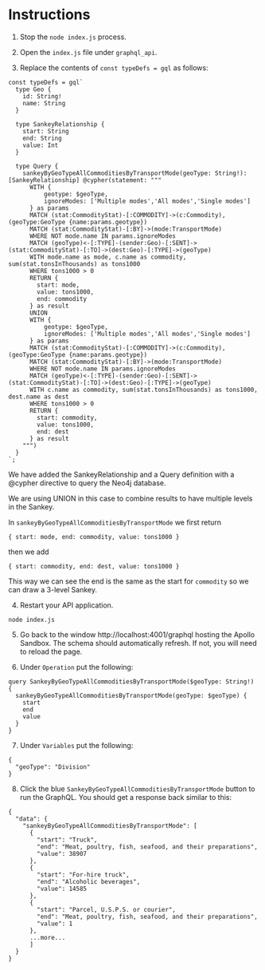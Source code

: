 
# Instructions

1. Stop the `node index.js` process.

2. Open the `index.js` file under `graphql_api`.

3. Replace the contents of `const typeDefs = gql` as follows:

```
const typeDefs = gql`
  type Geo {
    id: String!
    name: String
  }

  type SankeyRelationship {
    start: String
    end: String
    value: Int
  }

  type Query {
    sankeyByGeoTypeAllCommoditiesByTransportMode(geoType: String!): [SankeyRelationship] @cypher(statement: """
      WITH {
          geotype: $geoType,
          ignoreModes: ['Multiple modes','All modes','Single modes']
      } as params
      MATCH (stat:CommodityStat)-[:COMMODITY]->(c:Commodity), (geoType:GeoType {name:params.geotype})
      MATCH (stat:CommodityStat)-[:BY]->(mode:TransportMode)
      WHERE NOT mode.name IN params.ignoreModes
      MATCH (geoType)<-[:TYPE]-(sender:Geo)-[:SENT]->(stat:CommodityStat)-[:TO]->(dest:Geo)-[:TYPE]->(geoType)
      WITH mode.name as mode, c.name as commodity, sum(stat.tonsInThousands) as tons1000
      WHERE tons1000 > 0
      RETURN {
        start: mode, 
        value: tons1000, 
        end: commodity
      } as result
      UNION
      WITH {
          geotype: $geoType,
          ignoreModes: ['Multiple modes','All modes','Single modes']
      } as params
      MATCH (stat:CommodityStat)-[:COMMODITY]->(c:Commodity), (geoType:GeoType {name:params.geotype})
      MATCH (stat:CommodityStat)-[:BY]->(mode:TransportMode)
      WHERE NOT mode.name IN params.ignoreModes
      MATCH (geoType)<-[:TYPE]-(sender:Geo)-[:SENT]->(stat:CommodityStat)-[:TO]->(dest:Geo)-[:TYPE]->(geoType)
      WITH c.name as commodity, sum(stat.tonsInThousands) as tons1000, dest.name as dest
      WHERE tons1000 > 0
      RETURN {
        start: commodity, 
        value: tons1000, 
        end: dest
      } as result
    """)
  }
`;
```

We have added the SankeyRelationship and a Query definition with a @cypher directive to query the Neo4j database.

We are using UNION in this case to combine results to have multiple levels in the Sankey.

In `sankeyByGeoTypeAllCommoditiesByTransportMode` we first return 

```
{ start: mode, end: commodity, value: tons1000 }
```
then we add
```
{ start: commodity, end: dest, value: tons1000 }
```

This way we can see the end is the same as the start for `commodity` so we can draw a 3-level Sankey.

4. Restart your API application.

```
node index.js
```

5. Go back to the window http://localhost:4001/graphql hosting the Apollo Sandbox. The schema should automatically refresh. If not, you will need to reload the page.

6. Under `Operation` put the following:

```
query SankeyByGeoTypeAllCommoditiesByTransportMode($geoType: String!) {
  sankeyByGeoTypeAllCommoditiesByTransportMode(geoType: $geoType) {
    start
    end
    value
  }
}
```

7. Under `Variables` put the following:

```
{
  "geoType": "Division"
}
```

8. Click the blue `SankeyByGeoTypeAllCommoditiesByTransportMode` button to run the GraphQL. You should get a response back similar to this:

```
{
  "data": {
    "sankeyByGeoTypeAllCommoditiesByTransportMode": [
      {
        "start": "Truck",
        "end": "Meat, poultry, fish, seafood, and their preparations",
        "value": 38907
      },
      {
        "start": "For-hire truck",
        "end": "Alcoholic beverages",
        "value": 14585
      },
      {
        "start": "Parcel, U.S.P.S. or courier",
        "end": "Meat, poultry, fish, seafood, and their preparations",
        "value": 1
      },
      ...more...
      ]
  }
}
```